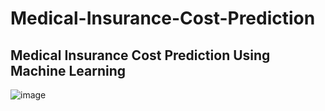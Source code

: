 # Medical-Insurance-Cost-Prediction

## Medical Insurance Cost Prediction Using Machine Learning

![image](https://user-images.githubusercontent.com/69152112/210777775-2e405abe-0753-41d1-aa2f-0eb4d5f39694.png)
